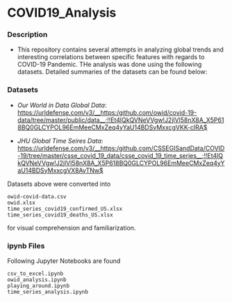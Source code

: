 # COVID19_Analysis

### Description
* This repository contains several attempts in analyzing global trends and interesting correlations between specific features with regards to COVID-19 Pandemic. 
THe analysis was done using the following datasets. Detailed summaries of the datasets can be found below:

### Datasets 
 - _Our World in Data Global Data_: https://urldefense.com/v3/__https:/github.com/owid/covid-19-data/tree/master/public/data__;!!Et4lQkQVNeVVgw!J2jlVl58nX8A_X5P618BQ0GLCYPOL96EmMeeCMxZeq4yYaU14BDSyMxxcgVKK-cIRA$ 
 
-  _JHU Global Time Seires Data_: https://urldefense.com/v3/__https:/github.com/CSSEGISandData/COVID-19/tree/master/csse_covid_19_data/csse_covid_19_time_series__;!!Et4lQkQVNeVVgw!J2jlVl58nX8A_X5P618BQ0GLCYPOL96EmMeeCMxZeq4yYaU14BDSyMxxcgVX8AyTNw$

Datasets above were converted into 
```
owid-covid-data.csv
owid.xlsx
time_series_covid19_confirmed_US.xlsx
time_series_covid19_deaths_US.xlsx
```
for visual comprehension and familiarization. 

### ipynb Files
Following Jupyter Notebooks are found
```
csv_to_excel.ipynb
owid_analysis.ipynb
playing_around.ipynb
time_series_analysis.ipynb
```
